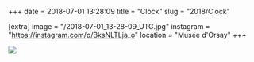 +++
date = 2018-07-01 13:28:09
title = "Clock"
slug = "2018/Clock"

[extra]
image = "/2018-07-01_13-28-09_UTC.jpg"
instagram = "https://instagram.com/p/BksNLTLja_o"
location = "Musée d'Orsay"
+++

<img src="/2018-07-01_13-28-09_UTC.jpg" />
